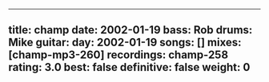 
---
title: champ
date: 2002-01-19
bass:	Rob
drums:	Mike
guitar:	
day: 2002-01-19
songs: []
mixes: [champ-mp3-260]
recordings: champ-258
rating: 3.0
best: false
definitive: false
weight: 0
---
